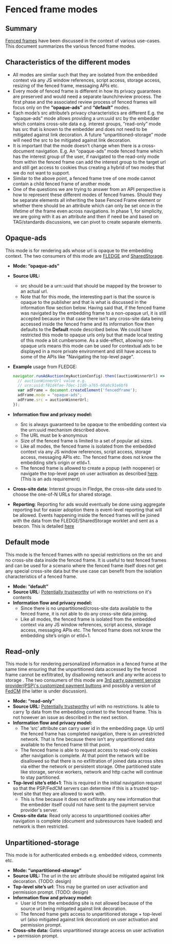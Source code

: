 # Fenced frame modes



## **Summary**

[Fenced frames](https://github.com/shivanigithub/fenced-frame) have been discussed in the context of various use-cases. This document summarizes the various fenced frame modes.


## **Characteristics of the different modes**



*   All modes are similar such that they are isolated from the embedded context via any JS window references, script access, storage access, resizing of the fenced frame, messaging APIs etc.
*   Every mode of fenced frame is different in how its privacy guarantees are preserved and would need a separate launch/review process. The first phase and the associated review process of fenced frames will focus only on the **“opaque-ads”** and **“default”** modes.
*   Each mode’s src attribute’s privacy characteristics are different E.g. the “opaque-ads” mode allows providing a urn:uuid src by the embedder which contains cross-site data e.g. interest groups, “read-only” mode has src that is known to the embedder and does not need to be mitigated against link decoration. A future “unpartitioned-storage” mode will need the src to be mitigated against link decoration.
*   It is important that the mode doesn’t change when there is a cross-document navigation. E.g. An “opaque-ads” mode fenced frame which has the interest group of the user, if navigated to the read-only mode from within the fenced frame can add the interest group to the target url and still get access to cookies thus creating a hybrid of two modes that we do not want to support.
*   Similar to the above point, a fenced frame tree of one mode cannot contain a child fenced frame of another mode.
*   One of the questions we are trying to answer from an API perspective is how to represent these different modes of fenced frames. Should they be separate elements all inheriting the base Fenced Frame element or whether there should be an attribute which can only be set once in the lifetime of the frame even across navigations. In phase 1, for simplicity, we are going with it as an attribute and then if need be and based on TAG/standards discussions, we can pivot to create separate elements.


## **Opaque-ads**

This mode is for rendering ads whose url is opaque to the embedding context. The two consumers of this mode are [FLEDGE](https://github.com/WICG/turtledove/blob/main/FLEDGE.md) and [SharedStorage](https://github.com/pythagoraskitty/shared-storage#simple-example-consistent-ab-experiments-across-sites). 



*   **Mode: “opaque-ads”**
*   **Source URL:** 
     *   src should be a urn::uuid that should be mapped by the browser to an actual url. 
     *   Note that for this mode, the interesting part is that the source is opaque to the publisher and that is what is discussed in the information flow section below. Having said that, if the fenced frame was navigated by the embedding frame to a non-opaque url, it is still accepted because in that case there isn't any cross-site data being accessed inside the fenced frame and its information flow then defaults to the **Default** mode described below. We could have restricted this mode to opaque urls only but that made local testing of this mode a bit cumbersome. As a side-effect, allowing non-opaque urls means this mode can be used for contextual ads to be displayed in a more private environment and still have access to some of the APIs like "Navigating the top-level page".
     
*   **Example** usage from FLEDGE:
    ```js
    navigator.runAdAuction(myAuctionConfig).then((auctionWinnerUrl) => {
      // auctionWinnerUrl value e.g.
      // urn:uuid:f81d4fae-7dec-11d0-a765-00a0c91e6bf6
      var adFrame = document.createElement('fencedframe');
      adFrame.mode = "opaque-ads";
      adFrame.src = auctionWinnerUrl;
    });
    ```

*   **Information flow and privacy model:**
    *   Src is always guaranteed to be opaque to the embedding context via the urn:uuid mechanism described above. 
    *   The URL must be k-anonymous
    *   Size of the fenced frame is limited to a set of popular ad sizes.
    *   Like all modes, the fenced frame is isolated from the embedded context via any JS window references, script access, storage access, messaging APIs etc. The fenced frame does not know the embedding site’s origin or etld+1.
    *   The fenced frame is allowed to create a popup (with noopener) or navigate the top-level page on user activation as described [here](https://github.com/WICG/fenced-frame/blob/master/explainer/integration_with_web_platform.md#top-level-navigation). (This is an ads requirement)
*   **Cross-site data**: Interest groups in Fledge, the cross-site data used to choose the one-of-N URLs for shared storage. 
*   **Reporting**: Reporting for ads would eventually be done using aggregate reporting but for easier adoption there is event-level reporting that will be allowed. Events happening inside the fenced frames will be joined with the data from the FLEDGE/SharedStorage worklet and sent as a beacon. This is detailed [here](https://github.com/WICG/turtledove/blob/main/Fenced_Frames_Ads_Reporting.md)   


## **Default mode**

This mode is the fenced frames with no special restrictions on the src and no cross-site data inside the fenced frame. It is useful to test fenced frames and can be used for a scenario where the fenced frame itself does not get any special cross-site data but the use case can benefit from the isolation characteristics of a fenced frame.



*   **Mode: “default”**
*   **Source URL:** [Potentially trustworthy](https://w3c.github.io/webappsec-secure-contexts/#potentially-trustworthy-url) url with no restrictions on it's contents
*   **Information flow and privacy model:**
    *   Since there is no unpartitioned/cross-site data available to the fenced frame, it is not able to do any cross-site data joining.
    *   Like all modes, the fenced frame is isolated from the embedded context via any JS window references, script access, storage access, messaging APIs etc. The fenced frame does not know the embedding site’s origin or etld+1.


## **Read-only**

This mode is for rendering personalized information in a fenced frame at the same time ensuring that the unpartitioned data accessed by the fenced frame cannot be exfiltrated, by disallowing network and any write access to storage . The two consumers of this mode are [3rd party payment service provider(PSP)'s customized payment buttons](https://github.com/shivanigithub/fenced-frame/issues/15) and possibly a version of [FedCM](https://github.com/fedidcg/FedCM) (the latter is under discussion). 



*   **Mode: “read-only”**
*   **Source URL:** [Potentially trustworthy](https://w3c.github.io/webappsec-secure-contexts/#potentially-trustworthy-url) url with no restrictions. Is able to carry 1p data from the embedding context to the fenced frame. This is not however an issue as described in the next section. 
*   **Information flow and privacy model:**
    *   The ‘src’ attribute can carry user id in the embedding page. Up until the fenced frame has completed navigation, there is an unrestricted network. That is fine because there isn’t any unpartitioned data available to the fenced frame till that point.
    *   The fenced frame is able to request access to read-only cookies after navigation is complete. At that point the network will be disallowed so that there is no exfiltration of joined data across sites via either the network or persistent storage. Othe partitioned state like storage, service workers, network and http cache will continue to stay partitioned.
*   **Top-level site’s etld+1**: This is required in the initial navigation request so that the PSP/FedCM servers can determine if this is a trusted top-level site that they are allowed to work with.
    *   This is fine because it does not exfiltrate any new information that the embedder itself could not have sent to the payment service provider's server.
*   **Cross-site data**: Read only access to unpartitioned cookies after navigation is complete (document and subresources have loaded) and network is then restricted.


## **Unpartitioned-storage**

This mode is for authenticated embeds e.g. embedded videos, comments etc. 



*   **Mode: “unpartitioned-storage”**
*   **Source URL:** The url in the src attribute should be mitigated against link decoration. (TODO: design) 
*   **Top-level site’s url**: This may be granted on user activation and permission prompt. (TODO: design)
*   **Information flow and privacy model:**
    *   User id from the embedding site is not allowed because of the source url being mitigated against link decoration.
    *   The fenced frame gets access to unpartitioned storage + top-level url (also mitigated against link decoration) on user activation and permission prompt.
*   **Cross-site data:** Gates unpartitioned storage access on user activation + permission prompt.

